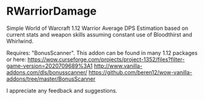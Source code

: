 # RWarriorDamage
Simple World of Warcraft 1.12 Warrior Average DPS Estimation based on current stats and weapon skills assuming constant use of Bloodthirst and Whirlwind.

Requires: "BonusScanner". This addon can be found in many 1.12 packages or here: https://wow.curseforge.com/projects/project-1352/files?filter-game-version=2020709689%3A1 http://www.vanilla-addons.com/dls/bonusscanner/ https://github.com/beren12/wow-vanilla-addons/tree/master/BonusScanner

I appreciate any feedback and suggestions.
